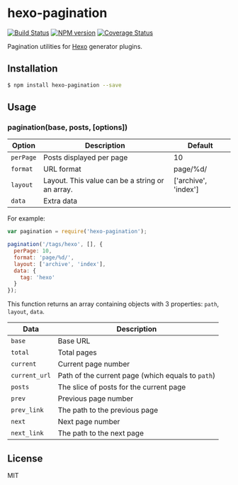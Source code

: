 # hexo-pagination

[![Build Status](https://travis-ci.org/hexojs/hexo-pagination.svg?branch=master)](https://travis-ci.org/hexojs/hexo-pagination)
[![NPM version](https://badge.fury.io/js/hexo-pagination.svg)](https://www.npmjs.com/package/hexo-pagination)
[![Coverage Status](https://img.shields.io/coveralls/hexojs/hexo-pagination.svg)](https://coveralls.io/r/hexojs/hexo-pagination?branch=master)

Pagination utilities for [Hexo] generator plugins.

## Installation

``` bash
$ npm install hexo-pagination --save
```

## Usage

### pagination(base, posts, [options])

Option | Description | Default
--- | --- | ---
`perPage` | Posts displayed per page | 10
`format` | URL format | page/%d/
`layout` | Layout. This value can be a string or an array. | ['archive', 'index']
`data` | Extra data |

For example:

``` js
var pagination = require('hexo-pagination');

pagination('/tags/hexo', [], {
  perPage: 10,
  format: 'page/%d/',
  layout: ['archive', 'index'],
  data: {
    tag: 'hexo'
  }
});
```

This function returns an array containing objects with 3 properties: `path`, `layout`, `data`.

Data | Description
--- | --- 
`base` | Base URL
`total` | Total pages
`current` | Current page number
`current_url` | Path of the current page (which equals to `path`)
`posts` | The slice of posts for the current page
`prev` | Previous page number
`prev_link` | The path to the previous page
`next` | Next page number
`next_link` | The path to the next page

## License

MIT

[Hexo]: http://hexo.io/

